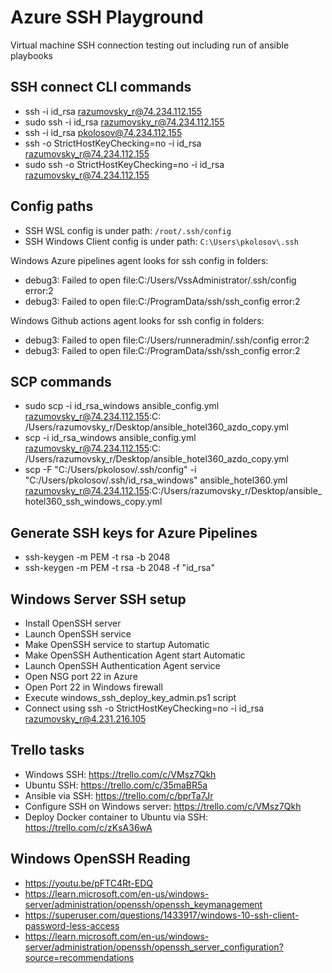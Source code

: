 # Azure SSH Playground

Virtual machine SSH connection testing out including run of ansible playbooks

## SSH connect CLI commands

- ssh -i id_rsa razumovsky_r@74.234.112.155
- sudo ssh -i id_rsa razumovsky_r@74.234.112.155
- ssh -i id_rsa pkolosov@74.234.112.155
- ssh -o StrictHostKeyChecking=no -i id_rsa razumovsky_r@74.234.112.155
- sudo ssh -o StrictHostKeyChecking=no -i id_rsa razumovsky_r@74.234.112.155

## Config paths

- SSH WSL config is under path: `/root/.ssh/config`
- SSH Windows Client config is under path: `C:\Users\pkolosov\.ssh`

Windows Azure pipelines agent looks for ssh config in folders:

- debug3: Failed to open file:C:/Users/VssAdministrator/.ssh/config error:2
- debug3: Failed to open file:C:/ProgramData/ssh/ssh_config error:2

Windows Github actions agent looks for ssh config in folders:

- debug3: Failed to open file:C:/Users/runneradmin/.ssh/config error:2
- debug3: Failed to open file:C:/ProgramData/ssh/ssh_config error:2

## SCP commands

- sudo scp -i id_rsa_windows ansible_config.yml razumovsky_r@74.234.112.155:C:
  /Users/razumovsky_r/Desktop/ansible_hotel360_azdo_copy.yml
- scp -i id_rsa_windows ansible_config.yml razumovsky_r@74.234.112.155:C:
  /Users/razumovsky_r/Desktop/ansible_hotel360_azdo_copy.yml
- scp -F "C:/Users/pkolosov/.ssh/config" -i "C:/Users/pkolosov/.ssh/id_rsa_windows" ansible_hotel360.yml
  razumovsky_r@74.234.112.155:C:/Users/razumovsky_r/Desktop/ansible_hotel360_ssh_windows_copy.yml

## Generate SSH keys for Azure Pipelines

- ssh-keygen -m PEM -t rsa -b 2048
- ssh-keygen -m PEM -t rsa -b 2048 -f "id_rsa"

## Windows Server SSH setup

- Install OpenSSH server 
- Launch OpenSSH service 
- Make OpenSSH service to startup Automatic 
- Make OpenSSH Authentication Agent start Automatic 
- Launch OpenSSH Authentication Agent service 
- Open NSG port 22 in Azure 
- Open Port 22 in Windows firewall 
- Execute windows_ssh_deploy_key_admin.ps1 script 
- Connect using ssh -o StrictHostKeyChecking=no -i id_rsa razumovsky_r@4.231.216.105

## Trello tasks

- Windows SSH: https://trello.com/c/VMsz7Qkh
- Ubuntu SSH: https://trello.com/c/35maBR5a
- Ansible via SSH: https://trello.com/c/bprTa7Jr
- Configure SSH on Windows server: https://trello.com/c/VMsz7Qkh
- Deploy Docker container to Ubuntu via SSH: https://trello.com/c/zKsA36wA

## Windows OpenSSH Reading

- https://youtu.be/pFTC4Rt-EDQ
- https://learn.microsoft.com/en-us/windows-server/administration/openssh/openssh_keymanagement
- https://superuser.com/questions/1433917/windows-10-ssh-client-password-less-access
- https://learn.microsoft.com/en-us/windows-server/administration/openssh/openssh_server_configuration?source=recommendations